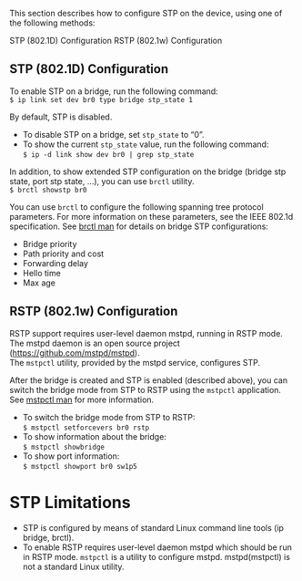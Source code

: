This section describes how to configure STP on the device, using one of the following methods:

STP (802.1D) Configuration
RSTP (802.1w) Configuration

## STP (802.1D) Configuration
To enable STP on a bridge, run the following command:  
`$ ip link set dev br0 type bridge stp_state 1`  

By default, STP is disabled.  
* To disable STP on a bridge, set `stp_state` to “0”.  
* To show the current `stp_state` value, run the following command:    
`$ ip -d link show dev br0 | grep stp_state`    

In addition, to show extended STP configuration on the bridge (bridge stp state, port stp state, …), you can use `brctl` utility.  
`$ brctl showstp br0`  

You can use `brctl` to configure the following spanning tree protocol parameters. For more information on these parameters, see the IEEE 802.1d specification.  See [brctl man](https://linux.die.net/man/8/brctl) for details on bridge STP configurations:   
* Bridge priority
* Path priority and cost
* Forwarding delay
* Hello time
* Max age  
 
## RSTP (802.1w) Configuration  
RSTP support requires user-level daemon mstpd, running in RSTP mode. The mstpd daemon is an open source project (https://github.com/mstpd/mstpd).  
The `mstpctl` utility, provided by the mstpd service, configures STP.  

After the bridge is created and STP is enabled (described above), you can switch the bridge mode from STP to RSTP using the `mstpctl` application. See [mstpctl man](https://github.com/mstpd/mstpd/blob/master/utils/mstpctl.8) for more information. 

* To switch the bridge mode from STP to RSTP:  
`$ mstpctl setforcevers br0 rstp`  
* To show information about the bridge:  
`$ mstpctl showbridge`  
* To show port information:  
`$ mstpctl showport br0 sw1p5`  

# STP Limitations
* STP is configured by means of standard Linux command line tools (ip bridge, brctl).
* To enable RSTP requires user-level daemon mstpd which should be run in RSTP mode. `mstpctl` is a utility to configure mstpd. mstpd(mstpctl) is not a standard Linux utility.
  

